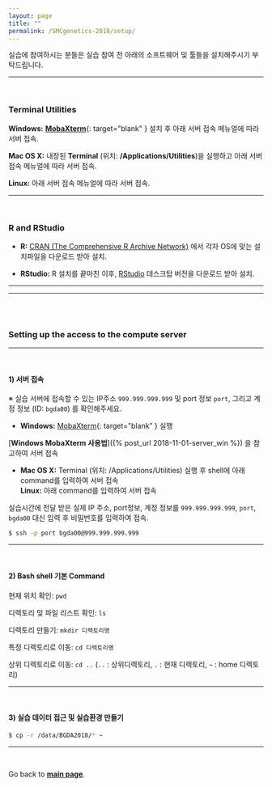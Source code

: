 ```yaml
---
layout: page
title: ""
permalink: /SMCgenetics-2018/setup/
---
```


실습에 참여하시는 분들은 실습 참여 전 아래의 소프트웨어 및 툴들을 설치해주시기 부탁드립니다.

---
<br>

### Terminal Utilities

**Windows:** [**MobaXterm**](https://mobaxterm.mobatek.net/download-home-edition.html){: target="blank" } 설치 후 아래 서버 접속 메뉴얼에 따라 서버 접속.

**Mac OS X:** 내장된 **Terminal** (위치: **/Applications/Utilities**)을 실행하고 아래 서버 접속 메뉴얼에 따라 서버 접속.

**Linux:** 아래 서버 접속 메뉴얼에 따라 서버 접속.

---
<br>

### R and RStudio

- **R:** [CRAN (The Comprehensive R Archive Network)](https://cran.r-project.org/index.html) 에서 각자 OS에 맞는 설치파일을 다운로드 받아 설치.

- **RStudio:** R 설치를 끝마친 이후, [RStudio](https://www.rstudio.com/products/rstudio/download/preview/) 데스크탑 버전을 다운로드 받아 설치.

---
---
<br>
<br>

### **Setting up the access to the compute server**

---
<br>

#### **1) 서버 접속**

※ 실습 서버에 접속할 수 있는 IP주소 ```999.999.999.999``` 및 port 정보 ```port```, 그리고 계정 정보 (ID: ```bgda00```) 를 확인해주세요.

- **Windows:** [MobaXterm](https://mobaxterm.mobatek.net/download-home-edition.html){: target="blank" } 실행

[**Windows MobaXterm 사용법**]({% post_url 2018-11-01-server_win %}) 을 참고하여 서버 접속


- **Mac OS X:** Terminal (위치: /Applications/Utilities) 실행 후 shell에 아래 command를 입력하여 서버 접속  
**Linux:** 아래 command를 입력하여 서버 접속  

실습시간에 전달 받은 실제 IP 주소, port정보, 계정 정보를 ```999.999.999.999```, ```port```, ```bgda00``` 대신 입력 후 비밀번호를 입력하여 접속.  
```bash
$ ssh -p port bgda00@999.999.999.999
```

---
<br>

#### **2) Bash shell 기본 Command**

현재 위치 확인: ```pwd```

디렉토리 및 파일 리스트 확인: ```ls```

디렉토리 만들기: ```mkdir 디렉토리명```

특정 디렉토리로 이동: ```cd 디렉토리명```

상위 디렉토리로 이동: ```cd ..``` (```..``` : 상위디렉토리, ```.``` : 현재 디렉토리, ```~``` : home 디렉토리)

---
<br>

#### **3) 실습 데이터 접근 및 실습환경 만들기**

```bash
$ cp -r /data/BGDA2018/* ~
```

---
<br>

Go back to [**main page**](/).